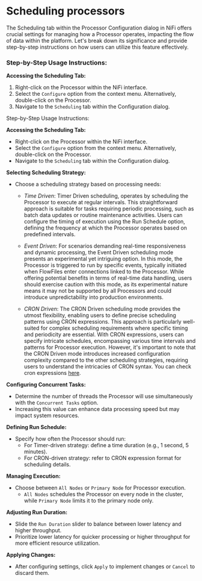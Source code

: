 # Scheduling processors

The Scheduling tab within the Processor Configuration dialog in NiFi offers crucial settings for managing how a Processor operates, impacting the flow of data within the platform. Let's break down its significance and provide step-by-step instructions on how users can utilize this feature effectively.

### Step-by-Step Usage Instructions:

**Accessing the Scheduling Tab:**

1. Right-click on the Processor within the NiFi interface.
2. Select the `Configure` option from the context menu. Alternatively, double-click on the Processor.
3. Navigate to the `Scheduling` tab within the Configuration dialog.

Step-by-Step Usage Instructions:

**Accessing the Scheduling Tab:**
- Right-click on the Processor within the NiFi interface.
- Select the `Configure` option from the context menu. Alternatively, double-click on the Processor.
- Navigate to the `Scheduling` tab within the Configuration dialog.

**Selecting Scheduling Strategy:**
- Choose a scheduling strategy based on processing needs:

  - *Time Driven*: Timer Driven scheduling, operates by scheduling the Processor to execute at regular intervals. This straightforward approach is suitable for tasks requiring periodic processing, such as batch data updates or routine maintenance activities. Users can configure the timing of execution using the Run Schedule option, defining the frequency at which the Processor operates based on predefined intervals.

  - *Event Driven*: For scenarios demanding real-time responsiveness and dynamic processing, the Event Driven scheduling mode presents an experimental yet intriguing option. In this mode, the Processor is triggered to run by specific events, typically initiated when FlowFiles enter connections linked to the Processor. While offering potential benefits in terms of real-time data handling, users should exercise caution with this mode, as its experimental nature means it may not be supported by all Processors and could introduce unpredictability into production environments.
  
  - *CRON Driven*: The CRON Driven scheduling mode provides the utmost flexibility, enabling users to define precise scheduling patterns using CRON expressions. This approach is particularly well-suited for complex scheduling requirements where specific timing and periodicity are essential. With CRON expressions, users can specify intricate schedules, encompassing various time intervals and patterns for Processor execution. However, it's important to note that the CRON Driven mode introduces increased configuration complexity compared to the other scheduling strategies, requiring users to understand the intricacies of CRON syntax. You can check cron expressions [here](https://www.freeformatter.com/cron-expression-generator-quartz.html).

**Configuring Concurrent Tasks:**
- Determine the number of threads the Processor will use simultaneously with the `Concurrent Tasks` option.
- Increasing this value can enhance data processing speed but may impact system resources.

**Defining Run Schedule:**
- Specify how often the Processor should run:
  - For Timer-driven strategy: define a time duration (e.g., 1 second, 5 minutes).
  - For CRON-driven strategy: refer to CRON expression format for scheduling details.

**Managing Execution:**
- Choose between `All Nodes` or `Primary Node` for Processor execution.
  - `All Nodes` schedules the Processor on every node in the cluster, while `Primary Node` limits it to the primary node only.

**Adjusting Run Duration:**
- Slide the `Run Duration` slider to balance between lower latency and higher throughput.
- Prioritize lower latency for quicker processing or higher throughput for more efficient resource utilization.

**Applying Changes:**
- After configuring settings, click `Apply` to implement changes or `Cancel` to discard them.


